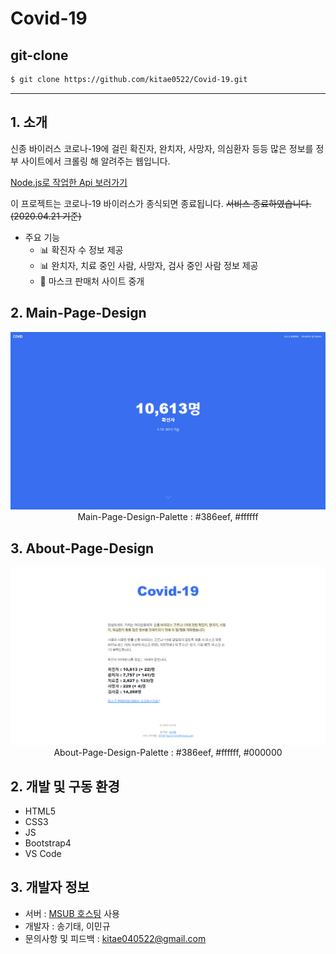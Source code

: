 # Covid-19

## git-clone

```bash
$ git clone https://github.com/kitae0522/Covid-19.git
```

----------

## 1. 소개
신종 바이러스 코로나-19에 걸린 확진자, 완치자, 사망자, 의심환자 등등 많은 정보를 정부 사이트에서 크롤링 해 알려주는 웹입니다.

[Node.js로 작업한 Api 보러가기](https://github.com/kitae0522/Covid-19-Api)

이 프로젝트는 코로나-19 바이러스가 종식되면 종료됩니다.
~~서비스 종료하였습니다. (2020.04.21 기준)~~

- 주요 기능
  - 📊 확진자 수 정보 제공
  - 📊 완치자, 치료 중인 사람, 사망자, 검사 중인 사람 정보 제공
  - 📢 마스크 판매처 사이트 중개

## 2. Main-Page-Design

<div align="center">

  ![](img/covid-main.png)
  Main-Page-Design-Palette : #386eef, #ffffff

</div>

## 3. About-Page-Design

<div align="center">

  ![](img/covid-about.png)
  About-Page-Design-Palette : #386eef, #ffffff, #000000

</div>

## 2. 개발 및 구동 환경
- HTML5
- CSS3
- JS
- Bootstrap4
- VS Code

## 3. 개발자 정보
- 서버 : [MSUB 호스팅](http://msub.kr) 사용
- 개발자 : 송기태, 이민규
- 문의사항 및 피드백 : kitae040522@gmail.com
